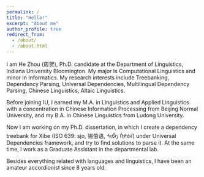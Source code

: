 ```yaml
---
permalink: /
title: "Hello!"
excerpt: "About me"
author_profile: true
redirect_from: 
  - /about/
  - /about.html
---
```



I am He Zhou (周贺), Ph.D. candidate at the Department of Linguistics, Indiana University Bloomington. My major is Computational Linguistics and minor in Informatics. My research interests include Treebanking, Dependency Parsing, Universal Dependencies, Multilingual Dependency Parsing, Chinese Linguistics, Altaic Linguistics. 

Before joining IU, I earned my M.A. in Linguistics and Applied Linguistics with a concentration in Chinese Information Processing from Beijing Normal University, and my B.A. in Chinese Linguistics from Ludong University. 

Now I am working on my Ph.D. dissertation, in which I create a dependency treebank for Xibe (ISO 639: sjo, 锡伯语, ᠰᡞᠪᡝ ᡤᡞᠰᡠᠨ) under Universal Dependencies framework, and try to find solutions to parse it. At the same time, I work as a Graduate Assistant in the departmental lab. 

Besides everything related with languages and linguistics, I have been an amateur accordionist since 8 years old. 



